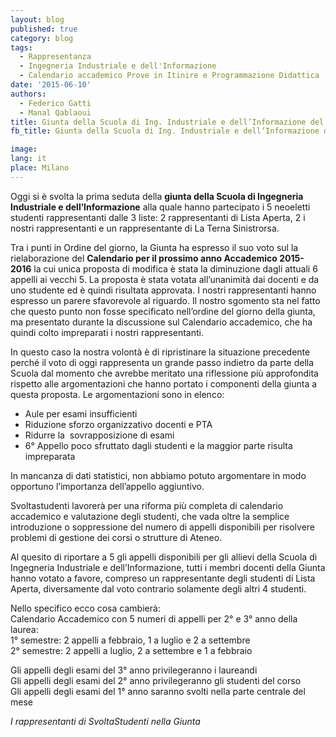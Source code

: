 ```yaml
---
layout: blog
published: true
category: blog
tags:
  - Rappresentanza
  - Ingegneria Industriale e dell'Informazione
  - Calendario accademico Prove in Itinire e Programmazione Didattica
date: '2015-06-10'
authors:
  - Federico Gatti
  - Manal Qablaoui
title: Giunta della Scuola di Ing. Industriale e dell’Informazione del 18 Giugno
fb_title: Giunta della Scuola di Ing. Industriale e dell’Informazione del 18 Giugno

image: 
lang: it
place: Milano
---
```


Oggi si è svolta la prima seduta della **giunta della Scuola di Ingegneria Industriale e dell’Informazione** alla quale hanno partecipato i 5 neoeletti studenti rappresentanti dalle 3 liste: 2 rappresentanti di Lista Aperta, 2 i nostri rappresentanti e un rappresentante di La Terna Sinistrorsa. 

Tra i punti in Ordine del giorno, la Giunta ha espresso il suo voto sul la rielaborazione del **Calendario per il prossimo anno Accademico 2015-2016** la cui unica proposta di modifica è stata la diminuzione dagli attuali 6 appelli ai vecchi 5. La proposta è stata votata all’unanimità dai docenti e da uno studente ed è quindi risultata approvata. I nostri rappresentanti hanno espresso un parere sfavorevole al riguardo. Il nostro sgomento sta nel fatto che questo punto non fosse specificato nell’ordine del giorno della giunta, ma presentato durante la discussione sul Calendario accademico, che ha quindi colto impreparati i nostri rappresentanti. 

In questo caso la nostra volontà è di ripristinare la situazione precedente perché il voto di oggi rappresenta un grande passo indietro da parte della Scuola dal momento che avrebbe meritato una riflessione più approfondita rispetto alle argomentazioni che hanno portato i componenti della giunta a questa proposta. Le argomentazioni sono in elenco:

*   Aule per esami insufficienti
*   Riduzione sforzo organizzativo docenti e PTA
*   Ridurre la  sovrapposizione di esami 
*   6° Appello poco sfruttato dagli studenti e la maggior parte risulta impreparata

In mancanza di dati statistici, non abbiamo potuto argomentare in modo opportuno l’importanza dell’appello aggiuntivo.

Svoltastudenti lavorerà per una riforma più completa di calendario accademico e valutazione degli studenti, che vada oltre la semplice introduzione o soppressione del numero di appelli disponibili per risolvere problemi di gestione dei corsi o strutture di Ateneo.

Al quesito di riportare a 5 gli appelli disponibili per gli allievi della Scuola di Ingegneria Industriale e dell’Informazione, tutti i membri docenti della Giunta hanno votato a favore, compreso un rappresentante degli studenti di Lista Aperta, diversamente dal voto contrario solamente degli altri 4 studenti.

Nello specifico ecco cosa cambierà:  
Calendario Accademico con 5 numeri di appelli per 2° e 3° anno della laurea:  
1° semestre: 2 appelli a febbraio, 1 a luglio e 2 a settembre  
2° semestre: 2 appelli a luglio, 2 a settembre e 1 a febbraio

Gli appelli degli esami del 3° anno privilegeranno i laureandi   
Gli appelli degli esami del 2° anno privilegeranno gli studenti del corso  
Gli appelli degli esami del 1° anno saranno svolti nella parte centrale del mese

_I rappresentanti di SvoltaStudenti nella Giunta_
